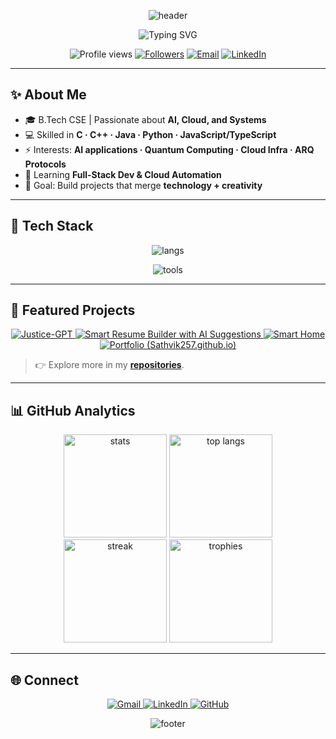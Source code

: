<!-- Banner -->
<p align="center">
  <img src="https://capsule-render.vercel.app/api?type=waving&color=gradient&height=200&section=header&text=Hi%20I'm%20Sathvik%20👋&fontSize=42&fontAlignY=35&animation=twinkling&fontColor=fff" alt="header"/>
</p>

<!-- Typing Title -->
<p align="center">
  <img src="https://readme-typing-svg.demolab.com?font=Fira+Code&weight=600&size=22&pause=1200&color=00E5FF&center=true&vCenter=true&width=640&lines=AI+%26+Cloud+Enthusiast;Open+Source+Contributor;Building+things+that+blend+tech+%2B+creativity" alt="Typing SVG" />
</p>

<!-- Quick badges -->
<div align="center">
  <img src="https://komarev.com/ghpvc/?username=Sathvik257&label=Profile%20views&color=0e75b6&style=flat" alt="Profile views"/>
  <a href="https://github.com/Sathvik257?tab=followers"><img src="https://img.shields.io/github/followers/Sathvik257?logo=github&style=flat" alt="Followers"/></a>
  <a href="mailto:polisettysathvik@gmail.com"><img src="https://img.shields.io/badge/Email-polisettysathvik%40gmail.com-D14836?style=flat&logo=gmail&logoColor=white" alt="Email"/></a>
  <a href="https://www.linkedin.com/in/sathvik-polisetty-6a7101357/"><img src="https://img.shields.io/badge/LinkedIn-0a66c2?style=flat&logo=linkedin&logoColor=white" alt="LinkedIn"/></a>
</div>

---

## ✨ About Me
- 🎓 B.Tech CSE | Passionate about **AI, Cloud, and Systems**
- 💻 Skilled in **C · C++ · Java · Python · JavaScript/TypeScript**
- ⚡ Interests: **AI applications · Quantum Computing · Cloud Infra · ARQ Protocols**
- 🌱 Learning **Full-Stack Dev & Cloud Automation**
- 🎯 Goal: Build projects that merge **technology + creativity**

---

## 🧰 Tech Stack
<div align="center">

<!-- Languages -->
<img src="https://skillicons.dev/icons?i=c,cpp,java,python,js,ts&perline=6" alt="langs"/><br/>

<!-- Frameworks & Tools -->
<img src="https://skillicons.dev/icons?i=react,nodejs,tailwind,aws,git,linux&perline=6" alt="tools"/>

</div>

---

## 🚀 Featured Projects
<div align="center">

<!-- If any card shows “User Repository Not found”, ensure the repo exists, is public, and the slug matches exactly. -->

<a href="https://github.com/Sathvik257/Justice-GPT">
  <img
    src="https://github-readme-stats.vercel.app/api/pin/?username=Sathvik257&repo=Justice-GPT&theme=tokyonight&hide_border=true&cache_seconds=7200"
    alt="Justice-GPT"
  />
</a>

<a href="https://github.com/Sathvik257/Smart-Resume-Builder-with-AI-Suggestions">
  <img
    src="https://github-readme-stats.vercel.app/api/pin/?username=Sathvik257&repo=Smart-Resume-Builder-with-AI-Suggestions&theme=tokyonight&hide_border=true&cache_seconds=7200"
    alt="Smart Resume Builder with AI Suggestions"
  />
</a>

<a href="https://github.com/Sathvik257/Smart-Home">
  <img
    src="https://github-readme-stats.vercel.app/api/pin/?username=Sathvik257&repo=Smart-Home&theme=tokyonight&hide_border=true&cache_seconds=7200"
    alt="Smart Home"
  />
</a>

<a href="https://github.com/Sathvik257/Sathvik257.github.io">
  <img
    src="https://github-readme-stats.vercel.app/api/pin/?username=Sathvik257&repo=Sathvik257.github.io&theme=tokyonight&hide_border=true&cache_seconds=7200"
    alt="Portfolio (Sathvik257.github.io)"
  />
</a>

</div>

> 👉 Explore more in my **[repositories](https://github.com/Sathvik257?tab=repositories)**.

---

## 📊 GitHub Analytics
<div align="center">
  <img src="https://github-readme-stats.vercel.app/api?username=Sathvik257&show_icons=true&theme=tokyonight&hide_border=true" height="165" alt="stats"/>
  <img src="https://github-readme-stats.vercel.app/api/top-langs/?username=Sathvik257&layout=compact&theme=tokyonight&hide_border=true" height="165" alt="top langs"/>
</div>

<!-- Streaks & Trophies -->
<div align="center">
  <img src="https://streak-stats.demolab.com?user=Sathvik257&theme=tokyonight&hide_border=true" height="165" alt="streak"/>
  <img src="https://github-profile-trophy.vercel.app/?username=Sathvik257&theme=matrix&no-frame=true&row=1&margin-w=12" height="165" alt="trophies"/>
</div>

---

## 🌐 Connect
<div align="center">
  <a href="mailto:polisettysathvik@gmail.com">
    <img src="https://img.shields.io/badge/Gmail-D14836?style=for-the-badge&logo=gmail&logoColor=white" alt="Gmail"/>
  </a>
  <a href="https://www.linkedin.com/in/sathvik-polisetty-6a7101357/">
    <img src="https://img.shields.io/badge/LinkedIn-0a66c2?style=for-the-badge&logo=linkedin&logoColor=white" alt="LinkedIn"/>
  </a>
  <a href="https://github.com/Sathvik257">
    <img src="https://img.shields.io/badge/GitHub-000000?style=for-the-badge&logo=github&logoColor=white" alt="GitHub"/>
  </a>
</div>

<!-- Footer -->
<p align="center">
  <img src="https://capsule-render.vercel.app/api?type=waving&color=gradient&height=120&section=footer" alt="footer"/>
</p>

<!--
Troubleshooting cards:
1) Open the repo page and copy the exact slug after your username.
2) Replace it in BOTH the link and the `repo=` parameter above.
3) Ensure the repo is PUBLIC.
4) Hard refresh (Ctrl/Cmd + Shift + R) to clear cached images.
-->
